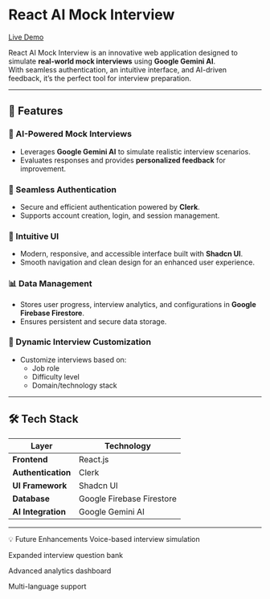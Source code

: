 # React AI Mock Interview

[Live Demo](https://ai-mock-interview-react-ba784.web.app/)

React AI Mock Interview is an innovative web application designed to simulate **real-world mock interviews** using **Google Gemini AI**.  
With seamless authentication, an intuitive interface, and AI-driven feedback, it’s the perfect tool for interview preparation.

---

## 🚀 Features

### 🤖 AI-Powered Mock Interviews
- Leverages **Google Gemini AI** to simulate realistic interview scenarios.
- Evaluates responses and provides **personalized feedback** for improvement.

### 🔐 Seamless Authentication
- Secure and efficient authentication powered by **Clerk**.
- Supports account creation, login, and session management.

### 🎨 Intuitive UI
- Modern, responsive, and accessible interface built with **Shadcn UI**.
- Smooth navigation and clean design for an enhanced user experience.

### 📊 Data Management
- Stores user progress, interview analytics, and configurations in **Google Firebase Firestore**.
- Ensures persistent and secure data storage.

### 🎯 Dynamic Interview Customization
- Customize interviews based on:
  - Job role
  - Difficulty level
  - Domain/technology stack

---

## 🛠 Tech Stack

| Layer            | Technology                     |
|------------------|--------------------------------|
| **Frontend**     | React.js                       |
| **Authentication** | Clerk                        |
| **UI Framework** | Shadcn UI                      |
| **Database**     | Google Firebase Firestore      |
| **AI Integration** | Google Gemini AI              |

---

💡 Future Enhancements
Voice-based interview simulation

Expanded interview question bank

Advanced analytics dashboard

Multi-language support

